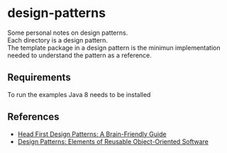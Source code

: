 # design-patterns

Some personal notes on design patterns.</br>
Each directory is a design pattern.</br> 
The template package in a design pattern is the minimun implementation needed to understand the pattern as a reference.

## Requirements
To run the examples Java 8 needs to be installed

## References
- [Head First Design Patterns: A Brain-Friendly Guide](https://www.amazon.com/Head-First-Design-Patterns-Brain-Friendly/dp/0596007124)
- [Design Patterns: Elements of Reusable Object-Oriented Software](https://www.amazon.com/Design-Patterns-Elements-Reusable-Object-Oriented/dp/0201633612)
